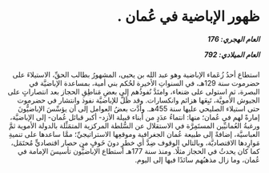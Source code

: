 <h1 dir="rtl">ظهور الإباضية في عُمان .</h1>

<h5 dir="rtl">العام الهجري:  176

العام الميلادي: 792

</h5>

<p dir="rtl">استطاع أحدُ زُعَماء الإباضية وهو عبد الله بن يحيى، المشهورُ بطالب الحقِّ، الاستيلاءَ على حضرموت سنة 129هـ، في السنواتِ الأخيرة لحُكم بني أمية، بمساعدة الإباضيَّة في البصرة، ثم استولى على صَنعاء، وامتَدَّ نُفوذُهم إلى بعضِ مَناطِقِ الحجاز بعد انتصاراتٍ على الجيوش الأمويَّة، تَبِعَها هزائم وانكسارات. وقد ظَلَّ للإباضيَّة نفوذ وانتشار في حضرموت حتى استيلاء الصليحي عليها سنة 455هـ. وأدَّت بعضُ العوامل إلى أن يؤسِّسَ الإباضيُّونَ إمارةً لهم في عُمان؛ منها: انتماءُ عدَدٍ من أبناء قبيلة الأزد- أكبر قبائل عُمان- إلى الإباضيَّة، ورغبةُ العُمانيِّين المستَمِرَّة في الاستقلال عن السُّلطة المركزية المتمَثِّلة بالدولة الأموية ثمَّ العباسيَّة، إضافةً إلى طبيعة عُمان الجغرافية وموقعِها الاستراتيجيِّ؛ ممَّا ساعدها على تنميةِ مَوارِدها الاقتصاديَّة، وبالتالي الوقوف ضِدَّ أي خطرٍ دونَ خَوفٍ من حصار اقتصاديٍّ مُحتَمَل، كما كان يحدثُ في الحجاز مثلًا. ومنذ سنة 177هـ استطاع الإباضيُّون تأسيسَ الإمامة في عُمان، وما زال مذهبُهم سائدًا فيها إلى اليوم.</p></br>
